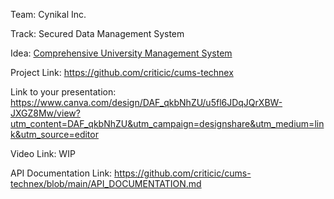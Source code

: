 Team: Cynikal Inc.

Track: Secured Data Management System

Idea: [Comprehensive University Management System](https://github.com/Hack-It-Out-Technex-2024/Ideation-Submission/blob/2980af9e1565dc4233a91c616c0f6ed41d78965a/cynikal-inc.md)

Project Link: https://github.com/criticic/cums-technex

Link to your presentation: https://www.canva.com/design/DAF_qkbNhZU/u5fl6JDqJQrXBW-JXGZ8Mw/view?utm_content=DAF_qkbNhZU&utm_campaign=designshare&utm_medium=link&utm_source=editor

Video Link: WIP

API Documentation Link: https://github.com/criticic/cums-technex/blob/main/API_DOCUMENTATION.md
